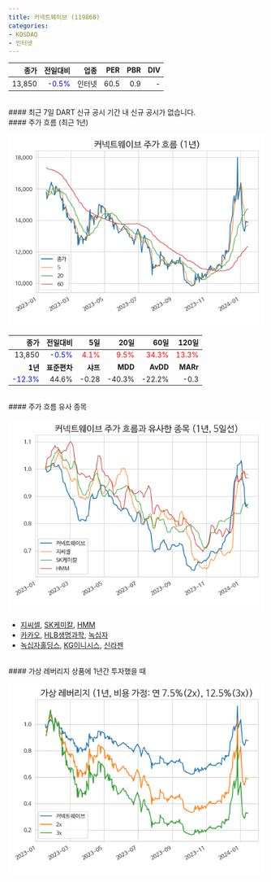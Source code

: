 ```yaml
---
title: 커넥트웨이브 (119860)
categories:
- KOSDAQ
- 인터넷
---
```


|**종가**|**전일대비**|**업종**|**PER**|**PBR**|**DIV**|
|-------:|-----------:|-------:|------:|------:|------:|
|13,850|<span style="color: blue">-0.5%</span>|인터넷|60.5|0.9|-|

<!-- more -->

<br>
#### 최근 7일 DART 신규 공시
기간 내 신규 공시가 없습니다.

<br>
#### 주가 흐름 (최근 1년)

![119860](/assets/images/stock/119860.png)

|**종가**|**전일대비**|**5일**|**20일**|**60일**|**120일**|
|---:|-------:|--:|---:|---:|----:|
|13,850|<span style="color: blue">-0.5%</span>|<span style="color: red">4.1%</span>|<span style="color: red">9.5%</span>|<span style="color: red">34.3%</span>|<span style="color: red">13.3%</span>|
|**1년**|**표준편차**|**샤프**|**MDD**|**AvDD**|**MARr**|
|<span style="color: blue">-12.3%</span>|44.6%|-0.28|-40.3%|-22.2%|-0.3|

<br>
#### 주가 흐름 유사 종목

![119860](/assets/images/stock/119860_corr.png)

- [지씨셀](/144510/), [SK케미칼](/285130/), [HMM](/011200/)
- [카카오](/035720/), [HLB생명과학](/067630/), [녹십자](/006280/)
- [녹십자홀딩스](/005250/), [KG이니시스](/035600/), [신라젠](/215600/)

<br>
#### 가상 레버리지 상품에 1년간 투자했을 때

![119860](/assets/images/stock/119860_2x.png)

[^corr]: 상관계수를 이용하여 분석하였습니다.